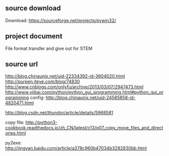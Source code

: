 ## source download
Download: https://sourceforge.net/projects/pywin32/

## project document
File format transfer and give out for STEM

## source url
http://blog.chinaunix.net/uid-22334392-id-3604020.html
http://purpen.iteye.com/blog/74830
http://www.cnblogs.com/onlyfu/archive/2013/03/07/2947473.html
http://www.yiibai.com/python/python_gui_programming.html#python_gui_programming
config: http://blog.chinaunix.net/uid-24585858-id-4820471.html


http://blog.csdn.net/thundor/article/details/5968581

copy file: http://python3-cookbook.readthedocs.io/zh_CN/latest/c13/p07_copy_move_files_and_directories.html

py2exe: http://jingyan.baidu.com/article/a378c960b47034b3282830bb.html